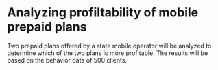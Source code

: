 # Analyzing profiltability of mobile prepaid plans

Two prepaid plans offered by a state mobile operator will be analyzed to determine which of the two plans is more profitable. The results will be based on the behavior data of 500 clients.
